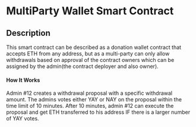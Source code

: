 # MultiParty Wallet Smart Contract
## Description
This smart contract can be described as a donation wallet contract that accepts ETH from any address, but as a multi-party can only allow withdrawals based on approval of the contract owners which can be assigned by the admin(the contract deployer and also owner).

#### How It Works
Admin #12 creates a withdrawal proposal with a specific withdrawal amount. The admins votes either YAY or NAY on the proposal within the time limit of 10 minutes. After 10 minutes, admin #12 can execute the proposal and get ETH transferred to his address IF there is a larger number of YAY votes.

